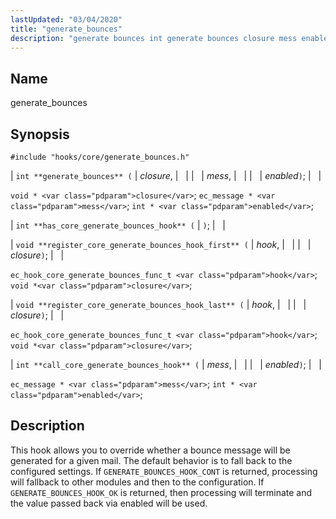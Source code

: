 ```yaml
---
lastUpdated: "03/04/2020"
title: "generate_bounces"
description: "generate bounces int generate bounces closure mess enabled void closure ec message mess int enabled int has core generate bounces hook void register core generate bounces hook first hook closure ec hook core generate bounces func t hook void closure void register core generate bounces hook last hook closure ec..."
---
```


<a name="hooks.core.generate_bounces"></a> 
## Name

generate_bounces

## Synopsis

`#include "hooks/core/generate_bounces.h"`

| `int **generate_bounces** (` | <var class="pdparam">closure</var>, |   |
|   | <var class="pdparam">mess</var>, |   |
|   | <var class="pdparam">enabled</var>`)`; |   |

`void * <var class="pdparam">closure</var>`;
`ec_message * <var class="pdparam">mess</var>`;
`int * <var class="pdparam">enabled</var>`;

| `int **has_core_generate_bounces_hook** (` | `)`; |   |

| `void **register_core_generate_bounces_hook_first** (` | <var class="pdparam">hook</var>, |   |
|   | <var class="pdparam">closure</var>`)`; |   |

`ec_hook_core_generate_bounces_func_t <var class="pdparam">hook</var>`;
`void *<var class="pdparam">closure</var>`;

| `void **register_core_generate_bounces_hook_last** (` | <var class="pdparam">hook</var>, |   |
|   | <var class="pdparam">closure</var>`)`; |   |

`ec_hook_core_generate_bounces_func_t <var class="pdparam">hook</var>`;
`void *<var class="pdparam">closure</var>`;

| `int **call_core_generate_bounces_hook** (` | <var class="pdparam">mess</var>, |   |
|   | <var class="pdparam">enabled</var>`)`; |   |

`ec_message * <var class="pdparam">mess</var>`;
`int * <var class="pdparam">enabled</var>`;<a name="idp40767152"></a> 
## Description

This hook allows you to override whether a bounce message will be generated for a given mail. The default behavior is to fall back to the configured settings. If `GENERATE_BOUNCES_HOOK_CONT` is returned, processing will fallback to other modules and then to the configuration. If `GENERATE_BOUNCES_HOOK_OK` is returned, then processing will terminate and the value passed back via enabled will be used.